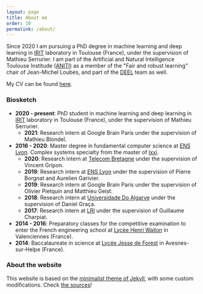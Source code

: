 ```yaml
---
layout: page
title: About me
order: 10
permalink: /about/
---
```


Since 2020 I am pursuing a PhD degree in machine learning and deep learning in [IRIT](https://www.irit.fr) laboratory in Toulouse (France), under the supervision of Mathieu Serrurier. I am part of the Artificial and Natural Intelligence Toulouse Institude ([ANITI](https://aniti.univ-toulouse.fr)) as a member of the "Fair and robust learning" chair of Jean-Michel Loubes, and part of the [DEEL](https://www.deel.ai/) team as well.  
  
My CV can be found [here](/assets/pdf/BETHUNE-CV.pdf).  
  
### Biosketch  

- **2020 - present**: PhD student in machine learning and deep learning in [IRIT](https://www.irit.fr) laboratory in Toulouse (France), under the supervision of Mathieu Serrurier.
  - **2021**: Research intern at Google Brain Paris under the supervision of Mathieu Blondel.
- **2016 - 2020**: Master degree in fundamental computer science at [ENS Lyon](https://www.ens-lyon.fr). Complex systems specialty from the master of [Ixxi](https://www.ixxi.fr/).  
  - **2020**: Research intern at [Telecom Bretagne](https://www.imt-atlantique.fr/fr) under the supervision of Vincent Gripon.
  - **2019**: Research intern at [ENS Lyon](https://www.ens-lyon.fr) under the supervision of Pierre Borgnat and Aurelien Garivier.
  - **2019**: Research intern at Google Brain Paris under the supervision of Olivier Pietquin and Matthieu Geist.
  - **2018**: Research intern at [Universidade Do Algarve](https://www.ualg.pt/) under the supervision of Daniel Graça.
  - **2017**: Research intern at [LRI](https://www.ens-lyon.fr) under the supervision of Guillaume Charpiat.
- **2014 - 2016**: Preparatory classes for the competitive examination to enter the French engineering school at [Lycée Henri Wallon](https://www.lycee-henri-wallon.fr) in Valenciennes (France).
- **2014**: Baccalaureate in science at [Lycée Jesse de Forest](https://jesse-de-forest-avesnes-sur-helpe.enthdf.fr/) in Avesnes-sur-Helpe (France).
  
### About the website  

This website is based on the [minimalist theme of Jekyll](https://github.com/pages-themes/minimal), with some custom modifications.
Check [the sources](https://github.com/Algue-Rythme/Algue-Rythme.github.io)!  
  